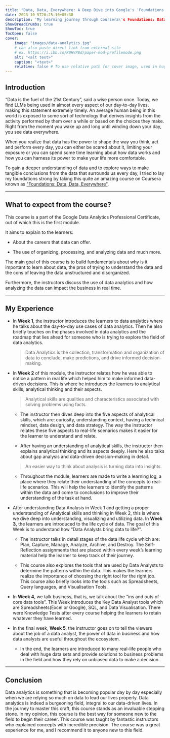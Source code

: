 ```yaml
---
title: "Data, Data, Everywhere: A Deep Dive into Google's 'Foundations' Data Analytics Professional Certificate Course"
date: 2023-10-5T20:25:10+05:30
description: 'My learning journey through Coursera\'s Foundations: Data, Data, Everywhere" course, which is a part of Google Data Analytics Certification.'
ShowBreadCrumbs: true
ShowToc: true
TocOpen: false
cover:
    image: "images/data-analytics.jpg"
    # can also paste direct link from external site
    # ex. https://i.ibb.co/K0HVPBd/paper-mod-profilemode.png
    alt: "<alt text>"
    caption: "<text>"
    relative: false # To use relative path for cover image, used in hugo Page-bundles
---
```

## Introduction

“Data is the fuel of the 21st Century”, said a wise person once. Today, we find LLMs being used in almost every aspect of our day-to-day lives, making this statement extremely timely. An average human being in this world is exposed to some sort of technology that derives insights from the activity performed by them over a while or based on the choices they make. Right from the moment you wake up and long until winding down your day, you see data everywhere.

When you realize that data has the power to shape the way you think, act and perform every day, you can either be scared about it, limiting your exposure or you can spend some time learning about how data works and how you can harness its power to make your life more comfortable.

To gain a deeper understanding of data and to explore ways to make tangible conclusions from the data that surrounds us every day, I tried to lay my foundations strong by taking this quite an amazing course on Coursera known as ["Foundations: Data, Data, Everywhere"](https://www.coursera.org/learn/foundations-data?specialization=google-data-analytics).

---

## What to expect from the course?

This course is a part of the Google Data Analytics Professional Certificate, out of which this is the first module.

It aims to explain to the learners:

* About the careers that data can offer.
    
* The use of organizing, processing, and analyzing data and much more.
    

The main goal of this course is to build fundamentals about why is it important to learn about data, the pros of trying to understand the data and the cons of leaving the data unstructured and disorganized.

Furthermore, the instructors discuss the use of data analytics and how analyzing the data can impact the business in real time.

---

## My Experience

* In **Week 1**, the instructor introduces the learners to data analytics where he talks about the day-to-day use cases of data analytics. Then he also briefly touches on the phases involved in data analytics and the roadmap that lies ahead for someone who is trying to explore the field of data analytics.
    
    > Data Analytics is the collection, transformation and organization of data to conclude, make predictions, and drive informed decision-making.
    
* In **Week 2** of this module, the instructor relates how he was able to notice a pattern in real life which helped him to make informed data-driven decisions. This is where he introduces the learners to analytical skills, analytical thinking and their aspects.
    
    > Analytical skills are qualities and characteristics associated with solving problems using facts.
    
    * The instructor then dives deep into the five aspects of analytical skills, which are: curiosity, understanding context, having a technical mindset, data design, and data strategy. The way the instructor relates these five aspects to real-life scenarios makes it easier for the learner to understand and relate.
        
    * After having an understanding of analytical skills, the instructor then explains analytical thinking and its aspects deeply. Here he also talks about gap analysis and data-driven decision-making in detail.
        
    
    > An easier way to think about analysis is turning data into insights.
    
    * Throughout the module, learners are made to write a learning log, a place where they relate their understanding of the concepts to real-life scenarios. This will help the learners to identify the patterns within the data and come to conclusions to improve their understanding of the task at hand.
        
* After understanding Data Analysis in Week 1 and getting a proper understanding of Analytical skills and thinking in Week 2, this is where we dive deep into understanding, visualizing and utilizing data. In **Week 3,** the learners are introduced to the life cycle of data. The goal of this Week is to understand how “Data Analysts bring data to life?”.
    
    * The instructor talks in detail stages of the data life cycle which are: Plan, Capture, Manage, Analyze, Archive, and Destroy. The Self-Reflection assignments that are placed within every week’s learning material help the learner to keep track of their journey.
        
    * This course also explores the tools that are used by Data Analysts to determine the patterns within the data. This makes the learners realize the importance of choosing the right tool for the right job. This course also briefly looks into the tools such as Spreadsheets, Query languages, and Visualisation Tools.
        
* In **Week 4**, we talk business, that is, we talk about the “ins and outs of core data tools”. This Week introduces the Key Data Analyst tools which are Spreadsheets(Excel or Google), SQL, and Data Visualisation. There were Knowledge Tests after every course helping the learners to retain whatever they have learned.
    
* In the final week, **Week 5**, the instructor goes on to tell the viewers about the job of a data analyst, the power of data in business and how data analysts are useful throughout the ecosystem.
    
    * In the end, the learners are introduced to many real-life people who deal with huge data sets and provide solutions to business problems in the field and how they rely on unbiased data to make a decision.
        

---

## Conclusion

Data analytics is something that is becoming popular day by day especially when we are relying so much on data to lead our lives properly. Data analytics is indeed a burgeoning field, integral to our data-driven lives. In the journey to master this craft, this course stands as an invaluable stepping stone. In my opinion, this course is the best way for someone new to the field to begin their career. This course was taught by fantastic instructors who explained concepts with incredible precision. The course was a great experience for me, and I recommend it to anyone new to this field.